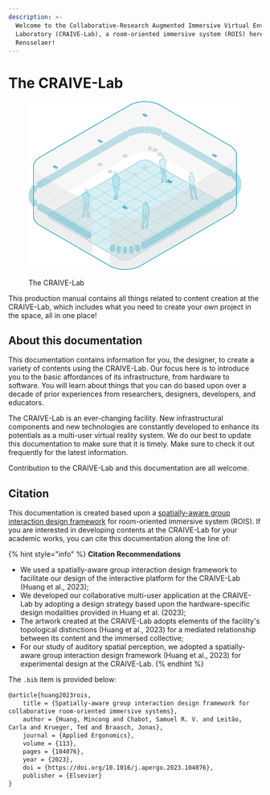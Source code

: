 ```yaml
---
description: >-
  Welcome to the Collaborative-Research Augmented Immersive Virtual Environment
  Laboratory (CRAIVE-Lab), a room-oriented immersive system (ROIS) here at
  Rensselaer!
---
```


# The CRAIVE-Lab



<figure><img src=".gitbook/assets/CRAIVE.png" alt=""><figcaption><p>The CRAIVE-Lab</p></figcaption></figure>

This production manual contains all things related to content creation at the CRAIVE-Lab, which includes what you need to create your own project in the space, all in one place!&#x20;

## About this documentation

This documentation contains information for you, the designer, to create a variety of contents using the CRAIVE-Lab. Our focus here is to introduce you to the basic affordances of its infrastructure, from hardware to software. You will learn about things that you can do based upon over a decade of prior experiences from researchers, designers, developers, and educators.

The CRAIVE-Lab is an ever-changing facility. New infrastructural components and new technologies are constantly developed to enhance its potentials as a multi-user virtual reality system. We do our best to update this documentation to make sure that it is timely. Make sure to check it out frequently for the latest information.&#x20;

Contribution to the CRAIVE-Lab and this documentation are all welcome.

## Citation

This documentation is created based upon a [spatially-aware group interaction design framework](https://www.sciencedirect.com/science/article/abs/pii/S000368702300114X?via%3Dihub) for room-oriented immersive system (ROIS). If you are interested in developing contents at the CRAIVE-Lab for your academic works, you can cite this documentation along the line of:

{% hint style="info" %}
**Citation Recommendations**

* We used a spatially-aware group interaction design framework to facilitate our design of the interactive platform for the CRAIVE-Lab (Huang et al., 2023);
* We developed our collaborative multi-user application at the CRAIVE-Lab by adopting a design strategy based upon the hardware-specific design modalities provided in Huang et al. (2023);
* The artwork created at the CRAIVE-Lab adopts elements of the facility's topological distinctions (Huang et al., 2023) for a mediated relationship between its content and the immersed collective;
* For our study of auditory spatial perception, we adopted a spatially-aware group interaction design framework (Huang et al., 2023) for experimental design at the CRAIVE-Lab.
{% endhint %}

The `.bib` item is provided below:

```
@article{huang2023rois,
    title = {Spatially-aware group interaction design framework for collaborative room-oriented immersive systems},
    author = {Huang, Mincong and Chabot, Samuel R. V. and Leitão, Carla and Krueger, Ted and Braasch, Jonas},
    journal = {Applied Ergonomics},
    volume = {113},
    pages = {104076},
    year = {2023},
    doi = {https://doi.org/10.1016/j.apergo.2023.104076},
    publisher = {Elsevier}
}
```

